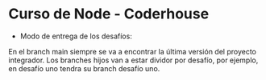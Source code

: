 # Curso de Node - Coderhouse

- Modo de entrega de los desafíos:

En el branch main siempre se va a encontrar la última versión del proyecto integrador.
Los branches hijos van a estar dividor por desafío, por ejemplo, en desafío uno tendra su branch desafío uno.